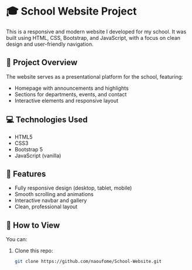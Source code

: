 # 🎓 School Website Project

This is a responsive and modern website I developed for my school. It was built using HTML, CSS, Bootstrap, and JavaScript, with a focus on clean design and user-friendly navigation.

## 🧠 Project Overview

The website serves as a presentational platform for the school, featuring:
- Homepage with announcements and highlights
- Sections for departments, events, and contact
- Interactive elements and responsive layout

## 💻 Technologies Used

- HTML5
- CSS3
- Bootstrap 5
- JavaScript (vanilla)

## 📱 Features

- Fully responsive design (desktop, tablet, mobile)
- Smooth scrolling and animations
- Interactive navbar and gallery
- Clean, professional layout

## 🚀 How to View

You can:
1. Clone this repo:
   ```bash
   git clone https://github.com/naoufome/School-Website.git
